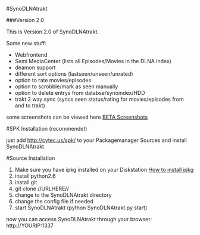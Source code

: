 #SynoDLNAtrakt

###Version 2.0

This is Version 2.0 of SynoDLNAtrakt.

Some new stuff:

* Webfrontend
* Semi MediaCenter (lists all Episodes/Movies in the DLNA index)
* deamon support
* different sort options (lastseen/unseen/unrated)
* option to rate movies/episodes
* option to scrobble/mark as seen manually
* option to delete entrys from databse/synoindex/HDD
* trakt 2 way sync (syncs seen status/rating for movies/episodes from and to trakt)

some screenshots can be viewed here [BETA Screenshots](http://imgur.com/a/Y4bO1)

#SPK Installation (recommendet)

just add http://cytec.us/spk/ to your Packagemanager Sources and install SynoDLNAtrakt.


#Source Installation

1.	Make sure you have ipkg installed on your Diskstation [How to install ipkg](http://forum.synology.com/wiki/index.php/Overview_on_modifying_the_Synology_Server,_bootstrap,_ipkg_etc#Installing_compiled.2Fbinary_programs_using_ipkg)
2.	install python2.6
3.	install git
4.	git clone //URLHERE//
5.	change to the SynoDLNAtrakt directory
6.	change the config file if needed
7.	start SynoDLNAtrakt (python SynoDLNAtrakt.py start)

now you can access SynoDLNAtrakt through your browser: http://YOURIP:1337
